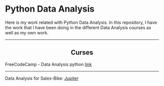 Python Data Analysis
===========

Here is my work related with Python Data Analysis. In this repository, I have the work that I have been doing in the different Data Analysis courses as well as my own work.
		
---

<h2 style="text-align:center">Curses</h2>

FreeCodeCamp - Data Analysis python [link](https://www.freecodecamp.org/news/learn-data-analysis-with-python-course/)

---

Data Analysis for Sales-Bike: [Jupiter](/Sales-Bike/Sales.ipynb)



